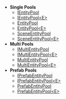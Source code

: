 - **Single Pools**
    - [IEntityPool](IEntityPool.md)
    - [IEntityPool&lt;E&gt;](IEntityPool%601.md) <!-- + -->
    - [EntityPool](EntityPool.md)
    - [EntityPool&lt;E&gt;](EntityPool%601.md)
    - [SceneEntityPool](SceneEntityPool.md)
    - [SceneEntityPool&lt;E&gt;](SceneEntityPool%601.md)
- **Multi Pools**
    - [IMultiEntityPool](IMultiEntityPool.md)
    - [IMultiEntityPool&lt;E&gt;](IMultiEntityPool%601.md)
    - [MultiEntityPool](MultiEntityPool.md)
    - [MultiEntityPool&lt;E&gt;](MultiEntityPool%601.md)
- **Prefab Pools**
    - [IPrefabEntityPool](IPrefabEntityPool.md)
    - [IPrefabEntityPool&lt;E&gt;](IPrefabEntityPool%601.md)
    - [PrefabEntityPool](PrefabEntityPool.md)
    - [PrefabEntityPool&lt;E&gt;](PrefabEntityPool%601.md)